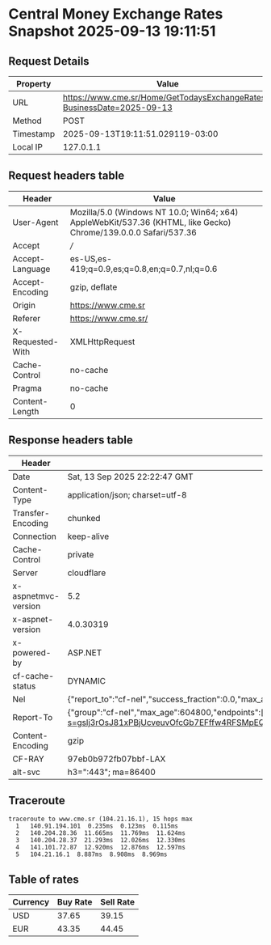 # Central Money Exchange Rates Snapshot 2025-09-13 19:11:51
## Request Details

| Property | Value |
|----------|-------|
| URL | https://www.cme.sr/Home/GetTodaysExchangeRates/?BusinessDate=2025-09-13 |
| Method | POST |
| Timestamp | 2025-09-13T19:11:51.029119-03:00 |
| Local IP | 127.0.1.1 |
    
## Request headers table

| Header | Value |
|--------|-------|
| User-Agent | Mozilla/5.0 (Windows NT 10.0; Win64; x64) AppleWebKit/537.36 (KHTML, like Gecko) Chrome/139.0.0.0 Safari/537.36 |
| Accept | */* |
| Accept-Language | es-US,es-419;q=0.9,es;q=0.8,en;q=0.7,nl;q=0.6 |
| Accept-Encoding | gzip, deflate |
| Origin | https://www.cme.sr |
| Referer | https://www.cme.sr/ |
| X-Requested-With | XMLHttpRequest |
| Cache-Control | no-cache |
| Pragma | no-cache |
| Content-Length | 0 |

    
## Response headers table
| Header | Value |
|--------|-------|
| Date | Sat, 13 Sep 2025 22:22:47 GMT |
| Content-Type | application/json; charset=utf-8 |
| Transfer-Encoding | chunked |
| Connection | keep-alive |
| Cache-Control | private |
| Server | cloudflare |
| x-aspnetmvc-version | 5.2 |
| x-aspnet-version | 4.0.30319 |
| x-powered-by | ASP.NET |
| cf-cache-status | DYNAMIC |
| Nel | {"report_to":"cf-nel","success_fraction":0.0,"max_age":604800} |
| Report-To | {"group":"cf-nel","max_age":604800,"endpoints":[{"url":"https://a.nel.cloudflare.com/report/v4?s=gslj3rOsJ81xPBjUcveuvOfcGb7EFffw4RFSMpEQMxrb4gqEbE7qWpZEqO97DcDPckN6UUWxOW55uNfHutcYxlp9zbCBZ%2FOZZNA%3D"}]} |
| Content-Encoding | gzip |
| CF-RAY | 97eb0b972fb07bbf-LAX |
| alt-svc | h3=":443"; ma=86400 |

## Traceroute 

```
traceroute to www.cme.sr (104.21.16.1), 15 hops max
  1   140.91.194.101  0.235ms  0.123ms  0.115ms 
  2   140.204.28.36  11.665ms  11.769ms  11.624ms 
  3   140.204.28.37  21.293ms  12.026ms  12.330ms 
  4   141.101.72.87  12.920ms  12.876ms  12.597ms 
  5   104.21.16.1  8.887ms  8.908ms  8.969ms 

```


## Table of rates

| Currency | Buy Rate | Sell Rate |
|----------|----------|-----------|
| USD | 37.65 | 39.15 |
| EUR | 43.35 | 44.45 |
